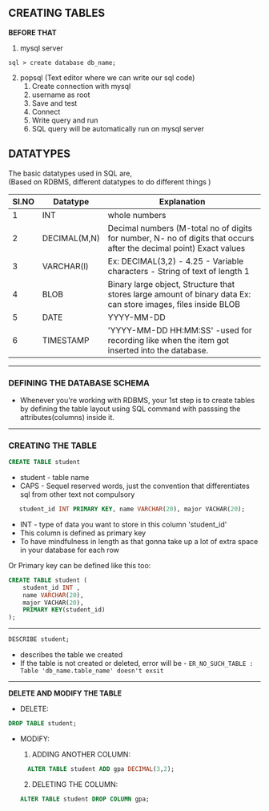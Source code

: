 ## CREATING TABLES

**BEFORE THAT**

1. mysql server
```
sql > create database db_name;
```

2. popsql (Text editor where we can write our sql code)
   1. Create connection with mysql
   2. username as root
   3. Save and test
   4. Connect
   5. Write query and run
   6. SQL query will be automatically run on mysql server

## DATATYPES

The basic datatypes used in SQL are,  
(Based on RDBMS, different datatypes to do different things )

| SI.NO|Datatype|Explanation|
|-----------|-----------|-----------|
|1|INT|whole numbers|
|2|DECIMAL(M,N)|Decimal numbers    (M-total no of digits for number, N- no of digits that occurs after the decimal point) Exact values|
|3|VARCHAR(l)|Ex: DECIMAL(3,2) - 4.25 - Variable characters - String of text of length 1|
|4|BLOB|Binary large object, Structure that stores large amount of binary data Ex: can store images, files inside BLOB|
|5|DATE|YYYY-MM-DD|
|6|TIMESTAMP |'YYYY-MM-DD HH:MM:SS' -used for recording like when the item got inserted into the database.|
_____________________________________________________________________________

### DEFINING THE DATABASE SCHEMA

* Whenever you're working with RDBMS, your 1st step is to create tables by 
defining the table layout using SQL command with passsing the attributes(columns) inside it.

________________________________________________________________________________

### CREATING THE TABLE
```SQL
CREATE TABLE student
```
 - student - table name 
 -  CAPS - Sequel reserved words, just the convention that differentiates sql from other text not compulsory
 ```SQL
    student_id INT PRIMARY KEY, name VARCHAR(20), major VACHAR(20);
```
  - INT - type of data you want to store in this column 'student_id' 
  - This column is defined as primary key
  - To have mindfulness in length as that gonna take up a lot of extra space in your database for each row
    

Or Primary key can be defined like this too:

```SQL
CREATE TABLE student (
    student_id INT ,
    name VARCHAR(20),  
    major VACHAR(20),
    PRIMARY KEY(student_id)
); 
```


___________________________________________________________________________________

```SQL
DESCRIBE student; 
```
  - describes the table we created
  - If the table is not created or deleted, 
                     error will be - ``ER_NO_SUCH_TABLE : Table 'db_name.table_name' doesn't exsit``              
____________________________________________________________________________

**DELETE AND MODIFY THE TABLE**
* DELETE:

```SQL
DROP TABLE student;
```


* MODIFY:

  1. ADDING ANOTHER COLUMN:

    ```SQL
      ALTER TABLE student ADD gpa DECIMAL(3,2);
    ```

  2. DELETING THE COLUMN:

    ```SQL
    ALTER TABLE student DROP COLUMN gpa;
    ```




